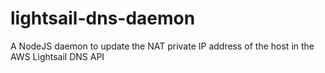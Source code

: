 # lightsail-dns-daemon
A NodeJS daemon to update the NAT private IP address of the host in the AWS Lightsail DNS API

